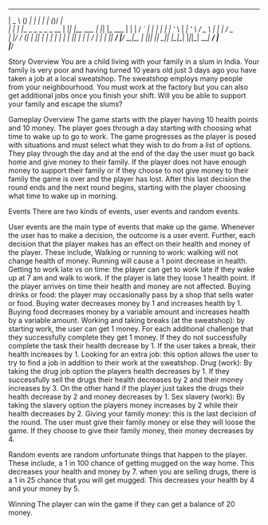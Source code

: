 ______              _         _   _            _ _  __     
|  _  \            (_)       | | | |          | (_)/ _|    
| | | |__ _ _   _   _ _ __   | |_| |__   ___  | |_| |_ ___ 
| | | / _` | | | | | | '_ \  | __| '_ \ / _ \ | | |  _/ _ \
| |/ / (_| | |_| | | | | | | | |_| | | |  __/ | | | ||  __/
|___/ \__,_|\__, | |_|_| |_|  \__|_| |_|\___| |_|_|_| \___|
             __/ |                                         
            |___/                                          

Story Overview
You are a child living with your family in a slum in India. Your family is very poor and having turned 10 years old just 3 days ago you have taken a job at a local sweatshop. The sweatshop employs many people from your neighbourhood. You must work at the factory but you can also get additional jobs once you finish your shift. Will you be able to support your family and escape the slums?

Gameplay Overview
The game starts with the player having 10 health points and 10 money. The player goes through a day starting with choosing what time to wake up to go to work. The game progresses as the player is posed with situations and must select what they wish to do from a list of options. They play through the day and at the end of the day the user must go back home and give money to their family.  If the player does not have enough money to support their family or if they choose to not give money to their family the game is over and the player has lost. After this last decision the round ends and the next round begins, starting with the player choosing what time to wake up in morning.

Events
There are two kinds of events, user events and random events.

User events are the main type of events that make up the game. Whenever the user has to make a decision, the outcome is a user event. Further, each decision that the player makes has an effect on their health and money of the player. These include,
Walking or running to work: walking will not change health of money. Running will cause a 1 point decrease in health.
Getting to work late vs on time: the player can get to work late if they wake up at 7 am and walk to work. If the player is late they loose 1 health point. If the player arrives on time their health and money are not affected.
Buying drinks or food: the player may occasionally pass by a shop that sells water or food. Buying water decreases money by 1 and increases health by 1. Buying food decreases money by a variable amount and increases health by a variable amount.
Working and taking breaks (at the sweatshop): by starting work, the user can get 1 money. For each additional challenge that they successfully complete they get 1 money. If they do not successfully complete the task their health decrease by 1. If the user takes a break, their health increases by 1.
Looking for an extra job: this option allows the user to try to find a job in addition to their work at the sweatshop.
Drug (work): By taking the drug job option the players health decreases by 1. If they successfully sell the drugs their health decreases by 2 and their money increases by 3. On the other hand if the player just takes the drugs their health decrease by 2 and money decreases by 1.
Sex slavery (work): By taking the slavery option the players money increases by 2 while their health decreases by 2.
Giving your family money: this is the last decision of the round. The user must give their family money or else they will loose the game. If they choose to give their family money, their money decreases by 4. 

Random events are random unfortunate things that happen to the player. These include,
a 1 in 100 chance of getting mugged on the way home. This decreases your health and money by 7.
when you are selling drugs, there is a 1 in 25 chance that you will get mugged. This decreases your health by 4 and your money by 5.

Winning
The player can win the game if they can get a balance of 20 money.
